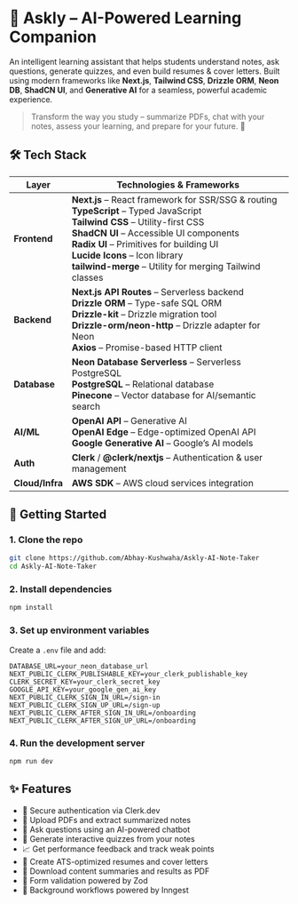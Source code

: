 # 🤖 Askly – AI-Powered Learning Companion
An intelligent learning assistant that helps students understand notes, ask questions, generate quizzes, and even build resumes & cover letters. Built using modern frameworks like **Next.js**, **Tailwind CSS**, **Drizzle ORM**, **Neon DB**, **ShadCN UI**, and **Generative AI** for a seamless, powerful academic experience.
> Transform the way you study – summarize PDFs, chat with your notes, assess your learning, and prepare for your future. 🚀

## 🛠️ Tech Stack
| Layer           | Technologies & Frameworks                                                                                 |
|----------------|------------------------------------------------------------------------------------------------------------|
| **Frontend**   | **Next.js** – React framework for SSR/SSG & routing <br>**TypeScript** – Typed JavaScript <br>**Tailwind CSS** – Utility-first CSS <br>**ShadCN UI** – Accessible UI components <br>**Radix UI** – Primitives for building UI <br>**Lucide Icons** – Icon library <br>**tailwind-merge** – Utility for merging Tailwind classes |
| **Backend**    | **Next.js API Routes** – Serverless backend <br>**Drizzle ORM** – Type-safe SQL ORM <br>**Drizzle-kit** – Drizzle migration tool <br>**Drizzle-orm/neon-http** – Drizzle adapter for Neon <br>**Axios** – Promise-based HTTP client |
| **Database**   | **Neon Database Serverless** – Serverless PostgreSQL <br>**PostgreSQL** – Relational database <br>**Pinecone** – Vector database for AI/semantic search |
| **AI/ML**      | **OpenAI API** – Generative AI <br>**OpenAI Edge** – Edge-optimized OpenAI API <br>**Google Generative AI** – Google’s AI models |
| **Auth**       | **Clerk** / **@clerk/nextjs** – Authentication & user management |
| **Cloud/Infra**| **AWS SDK** – AWS cloud services integration |

## 🚀 Getting Started

### 1. Clone the repo
```bash
git clone https://github.com/Abhay-Kushwaha/Askly-AI-Note-Taker
cd Askly-AI-Note-Taker
```

### 2. Install dependencies
```bash
npm install
```

### 3. Set up environment variables
Create a `.env` file and add:
```env
DATABASE_URL=your_neon_database_url
NEXT_PUBLIC_CLERK_PUBLISHABLE_KEY=your_clerk_publishable_key
CLERK_SECRET_KEY=your_clerk_secret_key
GOOGLE_API_KEY=your_google_gen_ai_key
NEXT_PUBLIC_CLERK_SIGN_IN_URL=/sign-in
NEXT_PUBLIC_CLERK_SIGN_UP_URL=/sign-up
NEXT_PUBLIC_CLERK_AFTER_SIGN_IN_URL=/onboarding
NEXT_PUBLIC_CLERK_AFTER_SIGN_UP_URL=/onboarding
```

### 4. Run the development server
```bash
npm run dev
```

## ✨ Features
- 🔐 Secure authentication via Clerk.dev
- 📄 Upload PDFs and extract summarized notes
- 🤖 Ask questions using an AI-powered chatbot
- 🧠 Generate interactive quizzes from your notes
- 📈 Get performance feedback and track weak points
- 📝 Create ATS-optimized resumes and cover letters
- 📄 Download content summaries and results as PDF
- 🧪 Form validation powered by Zod
- 🧵 Background workflows powered by Inngest